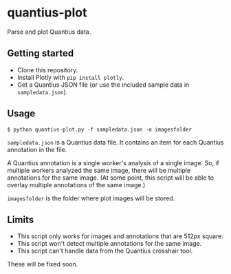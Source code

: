 # quantius-plot

Parse and plot Quantius data.

## Getting started

* Clone this repository.
* Install Plotly with `pip install plotly`.
* Get a Quantius JSON file (or use the included sample data in `sampledata.json`).

## Usage

    $ python quantius-plot.py -f sampledata.json -o imagesfolder

`sampledata.json` is a Quantius data file. It contains an item for each 
Quantius annotation in the file.

A Quantius annotation is a single worker's analysis of a single image. 
So, if multiple workers analyzed the same image, there will be multiple 
annotations for the same image. (At some point, this script will be able to 
overlay multiple annotations of the same image.)

`imagesfolder` is the folder where plot images will be stored.

## Limits

* This script only works for images and annotations that are 512px square.
* This script won't detect multiple annotations for the same image.
* This script can't handle data from the Quantius crosshair tool.

These will be fixed soon.
